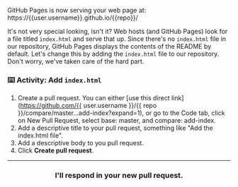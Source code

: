 GitHub Pages is now serving your web page at:
https://{{user.username}}.github.io/{{repo}}/

It's not very special looking, isn't it? Web hosts (and GitHub Pages) look for a file titled `index.html` and serve that up. Since there's no `index.html` file in our repository, GitHub Pages displays the contents of the README by default. Let's change this by adding the `index.html` file to our repository. Don't worry, we've taken care of the hard part.

### :keyboard: Activity: Add `index.html`

1. Create a pull request. You can either [use this direct link](https://github.com/{{ user.username }}/{{ repo }}/compare/master...add-index?expand=1), or go to the Code tab, click on New Pull Request, select base: master, and compare: add-index.
1. Add a descriptive title to your pull request, something like "Add the index.html file".
1. Add a descriptive body to you pull request.
1. Click **Create pull request**.

<hr>
<h3 align="center">I'll respond in your new pull request.</h3>
